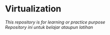 # Virtualization

*This repository is for learning or practice purpose* <br>
*Repository ini untuk belajar ataupun latihan*

